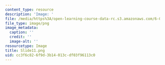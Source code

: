 ```yaml
---
content_type: resource
description: 'Image: '
file: /media/https%3A/open-learning-course-data-rc.s3.amazonaws.com/6-004-computation-structures-spring-2017/cc3f6c826f9d3b14013cdf03f96113c0_Slide11.png
file_type: image/png
image_metadata:
  caption: ''
  credit: ''
  image-alt: ''
resourcetype: Image
title: Slide11.png
uid: cc3f6c82-6f9d-3b14-013c-df03f96113c0
---
```

